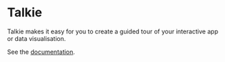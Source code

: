 # Talkie

Talkie makes it easy for you to create a guided tour of your interactive app or data visualisation.

See the [documentation](https://github.com/kiln/talkie/wiki).

